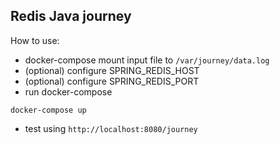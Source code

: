 ## Redis Java journey

How to use:

* docker-compose mount input file to `/var/journey/data.log`
* (optional) configure SPRING_REDIS_HOST
* (optional) configure SPRING_REDIS_PORT
* run docker-compose
```
docker-compose up
```
* test using `http://localhost:8080/journey`